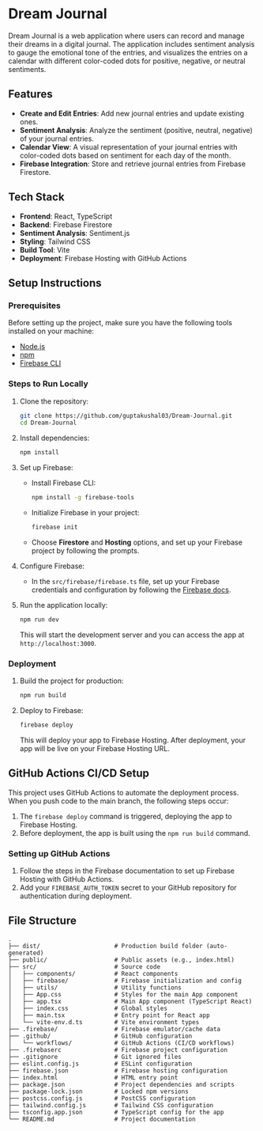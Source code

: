 # Dream Journal

Dream Journal is a web application where users can record and manage their dreams in a digital journal. The application includes sentiment analysis to gauge the emotional tone of the entries, and visualizes the entries on a calendar with different color-coded dots for positive, negative, or neutral sentiments.

## Features

- **Create and Edit Entries**: Add new journal entries and update existing ones.
- **Sentiment Analysis**: Analyze the sentiment (positive, neutral, negative) of your journal entries.
- **Calendar View**: A visual representation of your journal entries with color-coded dots based on sentiment for each day of the month.
- **Firebase Integration**: Store and retrieve journal entries from Firebase Firestore.

## Tech Stack

- **Frontend**: React, TypeScript
- **Backend**: Firebase Firestore
- **Sentiment Analysis**: Sentiment.js
- **Styling**: Tailwind CSS
- **Build Tool**: Vite
- **Deployment**: Firebase Hosting with GitHub Actions

## Setup Instructions

### Prerequisites

Before setting up the project, make sure you have the following tools installed on your machine:

- [Node.js](https://nodejs.org/)
- [npm](https://npmjs.com/)
- [Firebase CLI](https://firebase.google.com/docs/cli)

### Steps to Run Locally

1. Clone the repository:

   ```bash
   git clone https://github.com/guptakushal03/Dream-Journal.git
   cd Dream-Journal
   ```

2. Install dependencies:

   ```bash
   npm install
   ```

3. Set up Firebase:

   - Install Firebase CLI:

     ```bash
     npm install -g firebase-tools
     ```

   - Initialize Firebase in your project:

     ```bash
     firebase init
     ```

   - Choose **Firestore** and **Hosting** options, and set up your Firebase project by following the prompts.

4. Configure Firebase:

   - In the `src/firebase/firebase.ts` file, set up your Firebase credentials and configuration by following the [Firebase docs](https://firebase.google.com/docs/web/setup).

5. Run the application locally:

   ```bash
   npm run dev
   ```

   This will start the development server and you can access the app at `http://localhost:3000`.

### Deployment

1. Build the project for production:

   ```bash
   npm run build
   ```

2. Deploy to Firebase:

   ```bash
   firebase deploy
   ```

   This will deploy your app to Firebase Hosting. After deployment, your app will be live on your Firebase Hosting URL.

## GitHub Actions CI/CD Setup

This project uses GitHub Actions to automate the deployment process. When you push code to the main branch, the following steps occur:

1. The `firebase deploy` command is triggered, deploying the app to Firebase Hosting.
2. Before deployment, the app is built using the `npm run build` command.

### Setting up GitHub Actions

1. Follow the steps in the Firebase documentation to set up Firebase Hosting with GitHub Actions.
2. Add your `FIREBASE_AUTH_TOKEN` secret to your GitHub repository for authentication during deployment.

## File Structure

```
.
├── dist/                     # Production build folder (auto-generated)
├── public/                   # Public assets (e.g., index.html)
├── src/                      # Source code
│   ├── components/           # React components
│   ├── firebase/             # Firebase initialization and config
│   ├── utils/                # Utility functions
│   ├── App.css               # Styles for the main App component
│   ├── app.tsx               # Main App component (TypeScript React)
│   ├── index.css             # Global styles
│   ├── main.tsx              # Entry point for React app
│   └── vite-env.d.ts         # Vite environment types
├── .firebase/                # Firebase emulator/cache data
├── .github/                  # GitHub configuration
│   └── workflows/            # GitHub Actions (CI/CD workflows)
├── .firebaserc               # Firebase project configuration
├── .gitignore                # Git ignored files
├── eslint.config.js          # ESLint configuration
├── firebase.json             # Firebase hosting configuration
├── index.html                # HTML entry point
├── package.json              # Project dependencies and scripts
├── package-lock.json         # Locked npm versions
├── postcss.config.js         # PostCSS configuration
├── tailwind.config.js        # Tailwind CSS configuration
├── tsconfig.app.json         # TypeScript config for the app
└── README.md                 # Project documentation
```
